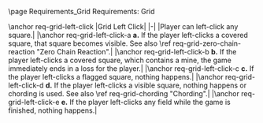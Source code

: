 \page Requirements_Grid Requirements: Grid

\anchor req-grid-left-click
|Grid Left Click|
|-|
|Player can left-click any square.|
|\anchor req-grid-left-click-a **a.** If the player left-clicks a covered square, that square becomes visible. See also \ref req-grid-zero-chain-reaction "Zero Chain Reaction".|
|\anchor req-grid-left-click-b **b.** If the player left-clicks a covered square, which contains a mine, the game immediately ends in a loss for the player.|
|\anchor req-grid-left-click-c **c.** If the player left-clicks a flagged square, nothing happens.|
|\anchor req-grid-left-click-d **d.** If the player left-clicks a visible square, nothing happens or chording is used. See also \ref req-grid-chording "Chording".|
|\anchor req-grid-left-click-e **e.** If the player left-clicks any field while the game is finished, nothing happens.|
